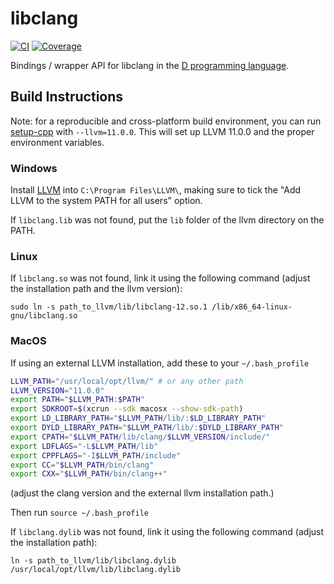 libclang
=========

[![CI](https://github.com/atilaneves/libclang/actions/workflows/d.yml/badge.svg)](https://github.com/atilaneves/libclang/actions/workflows/d.yml)
[![Coverage](https://codecov.io/gh/atilaneves/libclang/branch/master/graph/badge.svg)](https://codecov.io/gh/atilaneves/libclang)


Bindings / wrapper API for libclang in the [D programming language](https://dlang.org).


Build Instructions
------------------

Note: for a reproducible and cross-platform build environment, you can run [setup-cpp](https://github.com/aminya/setup-cpp) with `--llvm=11.0.0`. This will set up LLVM 11.0.0 and the proper environment variables.

### Windows

Install [LLVM](https://github.com/llvm/llvm-project/releases/download/llvmorg-12.0.0/LLVM-12.0.0-win64.exe) into `C:\Program Files\LLVM\`, making sure to tick the "Add LLVM to the system PATH for all users" option.

If `libclang.lib` was not found, put the `lib` folder of the llvm directory on the PATH.

### Linux

If `libclang.so` was not found, link it using the following command (adjust the installation path and the llvm version):
```
sudo ln -s path_to_llvm/lib/libclang-12.so.1 /lib/x86_64-linux-gnu/libclang.so
```

### MacOS

If using an external LLVM installation, add these to your `~/.bash_profile`

```bash
LLVM_PATH="/usr/local/opt/llvm/" # or any other path
LLVM_VERSION="11.0.0"
export PATH="$LLVM_PATH:$PATH"
export SDKROOT=$(xcrun --sdk macosx --show-sdk-path)
export LD_LIBRARY_PATH="$LLVM_PATH/lib/:$LD_LIBRARY_PATH"
export DYLD_LIBRARY_PATH="$LLVM_PATH/lib/:$DYLD_LIBRARY_PATH"
export CPATH="$LLVM_PATH/lib/clang/$LLVM_VERSION/include/"
export LDFLAGS="-L$LLVM_PATH/lib"
export CPPFLAGS="-I$LLVM_PATH/include"
export CC="$LLVM_PATH/bin/clang"
export CXX="$LLVM_PATH/bin/clang++"
```

(adjust the clang version and the external llvm installation path.)

Then run `source ~/.bash_profile`

If `libclang.dylib` was not found, link it using the following command (adjust the installation path):
```
ln -s path_to_llvm/lib/libclang.dylib /usr/local/opt/llvm/lib/libclang.dylib
```
